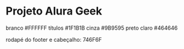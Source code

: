 # Projeto Alura Geek

branco #FFFFFF
títulos #1F1B1B
cinza #9B9595
preto claro #464646

rodapé do footer e cabeçalho: 746F6F